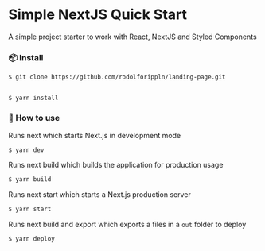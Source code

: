 # Simple NextJS Quick Start

A simple project starter to work with React, NextJS and Styled Components

### 📦 Install

```
$ git clone https://github.com/rodolforippln/landing-page.git


$ yarn install
```

### 🔨 How to use

Runs next which starts Next.js in development mode

```bash
$ yarn dev
```

Runs next build which builds the application for production usage

```bash
$ yarn build
```

Runs next start which starts a Next.js production server

```bash
$ yarn start
```

Runs next build and export which exports a files in a `out` folder to deploy

```bash
$ yarn deploy
```
